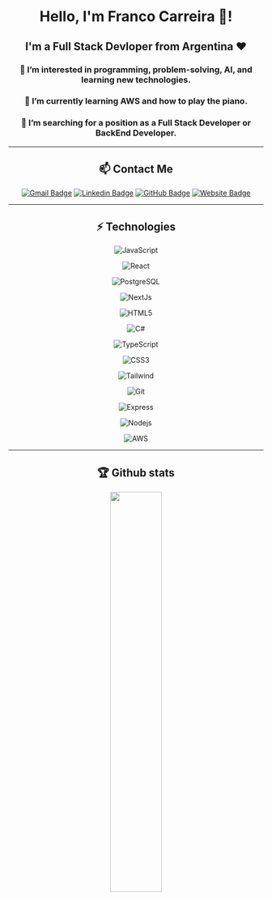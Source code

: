 <div align="center">
  
  <h1> Hello, I'm Franco Carreira 👋! </h1>

  <h2>I'm a Full Stack Devloper from Argentina ❤</h2>
  
  <h3>👀 I’m interested in programming, problem-solving, AI, and learning new technologies.</h3>

  <h3>🌱 I’m currently learning AWS and how to play the piano.</h3>

  <h3>💞️ I’m searching for a position as a Full Stack Developer or BackEnd Developer.</h3>
  
</div>

<hr>

<div align="center">

  ## 📫 Contact Me

</div>

<div display="grid" justify="space-between" align="center">
  
  [![Gmail Badge](https://img.shields.io/badge/-carreirafranco@gmail.com-c14438?style=for-the-badge&logo=Gmail&logoColor=white&link=mailto:carreirafranco@gmail.com)](mailto:carreirafranco@gmail.com)
  [![Linkedin Badge](https://img.shields.io/badge/-francocarreira-blue?style=for-the-badge&logo=Linkedin&logoColor=white&link=https://www.linkedin.com/in/franco-carreira-243b6523b)](https://www.linkedin.com/in/franco-carreira-243b6523b)
  [![GitHub Badge](https://img.shields.io/badge/-GitHub-181717?style=for-the-badge&logo=github&logoColor=white&link=https://github.com/LFranCarreira)](https://github.com/LFranCarreira)
  [![Website Badge](https://img.shields.io/badge/Portfolio-000000?style=for-the-badge&logo=About.me&logoColor=white)](https://lfrancarreiraportfolio.vercel.app/)

</div>

<hr>

<div align="center">
  
## ⚡ Technologies
  
</div>

<div display="flex" justify="space-between" align="center"

  ![JavaScript](https://img.shields.io/badge/-JavaScript-808080?style=for-the-badge&logo=javascript)
  
  ![React](https://img.shields.io/badge/React-20232A?style=for-the-badge&logo=react&logoColor=61DAFB)
  
  ![PostgreSQL](https://img.shields.io/badge/PostgreSQL-316192?style=for-the-badge&logo=postgresql&logoColor=white)
  
  ![NextJs](https://img.shields.io/badge/next.js-000000?style=for-the-badge&logo=nextdotjs&logoColor=white)
  
  ![HTML5](https://img.shields.io/badge/-HTML5-E34F26?style=for-the-badge&logo=html5&logoColor=white)
  
  ![C#](https://img.shields.io/badge/C%23-239120?style=for-the-badge&logo=c-sharp&logoColor=white)
  
  ![TypeScript](https://img.shields.io/badge/TypeScript-007ACC?style=for-the-badge&logo=typescript&logoColor=white)
  
  ![CSS3](https://img.shields.io/badge/-CSS3-1572B6?style=for-the-badge&logo=css3)
  
  ![Tailwind](https://img.shields.io/badge/Tailwind_CSS-38B2AC?style=for-the-badge&logo=tailwind-css&logoColor=white)
  
  ![Git](https://img.shields.io/badge/-Git-black?style=for-the-badge&logo=git)
  
  ![Express](https://img.shields.io/badge/Express.js-000000?style=for-the-badge&logo=express&logoColor=white)
  
  ![Nodejs](https://img.shields.io/badge/-Nodejs-black?style=for-the-badge&logo=Node.js)
  
  ![AWS](https://img.shields.io/badge/Amazon_AWS-FF9900?style=for-the-badge&logo=amazonaws&logoColor=white)
  
</div>
<hr>

<div align="center">

  ## 🏆 Github stats

  <img  src="https://github-readme-streak-stats.herokuapp.com/?user=LFranCarreira&theme=dark" width="45%" >
</div>
